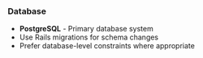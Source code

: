 ### Database
- **PostgreSQL** - Primary database system
- Use Rails migrations for schema changes
- Prefer database-level constraints where appropriate

